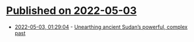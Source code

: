 # [Published on 2022-05-03](index.md)

* [2022-05-03, 01:29:04](https://news.ycombinator.com/item?id=31243264) - [Unearthing ancient Sudan’s powerful, complex past](https://www.atlasobscura.com/articles/ancient-sudan-archaeology-tombos)
